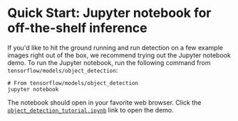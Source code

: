 # Quick Start: Jupyter notebook for off-the-shelf inference

If you'd like to hit the ground running and run detection on a few example
images right out of the box, we recommend trying out the Jupyter notebook demo.
To run the Jupyter notebook, run the following command from
`tensorflow/models/object_detection`:

```
# From tensorflow/models/object_detection
jupyter notebook
```

The notebook should open in your favorite web browser. Click the
[`object_detection_tutorial.ipynb`](../object_detection_tutorial.ipynb) link to
open the demo.
